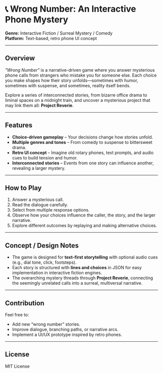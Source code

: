 # 📞 Wrong Number: An Interactive Phone Mystery

**Genre:** Interactive Fiction / Surreal Mystery / Comedy  
**Platform:** Text-based, retro phone UI concept

---

## Overview

*"Wrong Number"* is a narrative-driven game where you answer mysterious phone calls from strangers who mistake you for someone else. Each choice you make shapes how their story unfolds—sometimes with humor, sometimes with suspense, and sometimes, reality itself bends.

Explore a series of interconnected stories, from bizarre office drama to liminal spaces on a midnight train, and uncover a mysterious project that may link them all: **Project Reverie**.

---

## Features

- **Choice-driven gameplay** – Your decisions change how stories unfold.  
- **Multiple genres and tones** – From comedy to suspense to bittersweet drama.  
- **Retro UI concept** – Imagine old rotary phones, text prompts, and audio cues to build tension and humor.  
- **Interconnected stories** – Events from one story can influence another, revealing a larger mystery.

---

## How to Play

1. Answer a mysterious call.  
2. Read the dialogue carefully.  
3. Select from multiple response options.  
4. Observe how your choices influence the caller, the story, and the larger narrative.  
5. Explore different outcomes by replaying and making alternative choices.

---

## Concept / Design Notes

- The game is designed for **text-first storytelling** with optional audio cues (e.g., dial tone, click, footsteps).  
- Each story is structured with **lines and choices** in JSON for easy implementation in interactive fiction engines.  
- The overarching mystery threads through **Project Reverie**, connecting the seemingly unrelated calls into a surreal, multiversal narrative.

---

## Contribution

Feel free to:  

- Add new “wrong number” stories.  
- Improve dialogue, branching paths, or narrative arcs.  
- Implement a UI/UX prototype inspired by retro phones.

---

## License

MIT License
